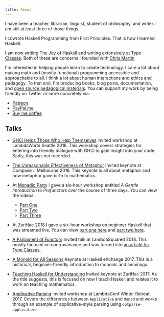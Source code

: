 ```yaml
---
title: About
---
```


I have been a teacher, librarian, linguist, student of philosophy, and writer. I am still at least three of those things.

I cowrote Haskell Programming from First Principles. That is how I learned Haskell.

I am now writing [The Joy of Haskell](https://joyofhaskell.com/) and writing extensively at [Type Classes](https://typeclasses.com/). Both of these are concerns I founded with [Chris Martin](https://chris-martin.org/).

I'm interested in helping people learn to create technology. I care a lot about making math and (mostly functional) programming accessible and approachable to all. I think a lot about human interactions and ethics and pedagogy. To that end, I'm producing books, blog posts, documentation, and [open source pedagogical materials](https://github.com/Austin-Haskell). You can support my work by being friendly on Twitter or more concretely via:  

* [Patreon](https://www.patreon.com/argumatronic)  
* [PayPal.me](https://www.paypal.me/argumatronic)  
* [Buy me coffee](https://ko-fi.com/A58050N2)
  
## Talks

* [GHCi Helps Those Who Help Themselves](https://typeclasses.com/news/2018-10-ghci-helps-those) Invited workshop at LambdaWorld Seattle 2018. This workshop covers strategies for entering into friendly dialogue with GHCi to gain insight into your code. Sadly, this was not recorded.

* [The Unreasonable Effectiveness of Metaphor](/posts/2018-09-02-effective-metaphor.mdown) Invited keynote at Compose :: Melbourne 2018. This keynote is all about metaphor and how metaphor gave birth to mathematics.

* At [Monadic Party](https://monadic.party/) I gave a six-hour workshop entitled *A Gentle Introduction to Profunctors* over the course of three days. You can view the videos. 
  * [Part One](https://www.youtube.com/watch?v=tfQdtPbYhV0) 
  * [Part Two](https://www.youtube.com/watch?v=qtXqs9dNagk&list=PLcAu_kKy-krz3t2teYyCM0Lt4015DF-Zp&index=10&t=16s) 
  * [Part Three](https://www.youtube.com/watch?v=DCkTsO-QcNA)

* At ZuriHac 2018 I gave a six-hour workshop on beginner Haskell that was streamed live. You can view [part one here](https://www.youtube.com/watch?v=4fNIhrDhaYA) and [part two here](https://www.youtube.com/watch?v=revYLeEHWVw). 

* [A Parliament of Functors](https://www.lambda-squared.com/schedule/session-4-5) Invited talk at LambdaSquared 2018. This mostly focused on contravariance and was turned into [an article for Type Classes](https://typeclasses.com/contravariance).

* [A Monoid for All Seasons](/posts/2017-10-12-haskellx17-talk.mdown) Keynote at Haskell eXchange 2017. This is a historical, beginner-friendly introduction to monoids and semirings. 

* [Teaching Haskell for Understanding](/posts/2017-06-10-zurihac17-talk.mdown) Invited keynote at ZuriHac 2017. As the title suggests, this is focused on how I teach Haskell and relates it to work on teaching mathematics.

* [Applicative Parsing](/posts/2017-01-15-winter-retreat-talk.mdown)  Invited workshop at LambdaConf Winter Retreat 2017. Covers the differences between `Applicative` and `Monad` and works through an example of applicative-style parsing using `optparse-applicative`. 



 








